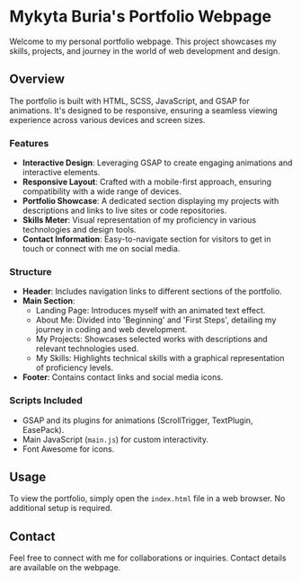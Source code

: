 # Mykyta Buria's Portfolio Webpage

Welcome to my personal portfolio webpage. This project showcases my skills, projects, and journey in the world of web development and design.

## Overview

The portfolio is built with HTML, SCSS, JavaScript, and GSAP for animations. It's designed to be responsive, ensuring a seamless viewing experience across various devices and screen sizes.

### Features

- **Interactive Design**: Leveraging GSAP to create engaging animations and interactive elements.
- **Responsive Layout**: Crafted with a mobile-first approach, ensuring compatibility with a wide range of devices.
- **Portfolio Showcase**: A dedicated section displaying my projects with descriptions and links to live sites or code repositories.
- **Skills Meter**: Visual representation of my proficiency in various technologies and design tools.
- **Contact Information**: Easy-to-navigate section for visitors to get in touch or connect with me on social media.

### Structure

- **Header**: Includes navigation links to different sections of the portfolio.
- **Main Section**:
  - Landing Page: Introduces myself with an animated text effect.
  - About Me: Divided into 'Beginning' and 'First Steps', detailing my journey in coding and web development.
  - My Projects: Showcases selected works with descriptions and relevant technologies used.
  - My Skills: Highlights technical skills with a graphical representation of proficiency levels.
- **Footer**: Contains contact links and social media icons.

### Scripts Included

- GSAP and its plugins for animations (ScrollTrigger, TextPlugin, EasePack).
- Main JavaScript (`main.js`) for custom interactivity.
- Font Awesome for icons.

## Usage

To view the portfolio, simply open the `index.html` file in a web browser. No additional setup is required.

## Contact

Feel free to connect with me for collaborations or inquiries. Contact details are available on the webpage.

 
